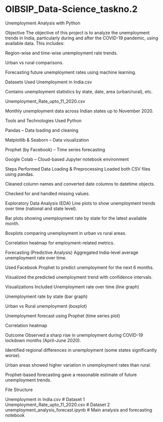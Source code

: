 # OIBSIP_Data-Science_taskno.2
 Unemployment Analysis with Python

Objective
The objective of this project is to analyze the unemployment trends in India, particularly during and after the COVID-19 pandemic, using available data.
This includes:

Region-wise and time-wise unemployment rate trends.

Urban vs rural comparisons.

Forecasting future unemployment rates using machine learning.

Datasets Used
Unemployment in India.csv

Contains unemployment statistics by state, date, area (urban/rural), etc.

Unemployment_Rate_upto_11_2020.csv

Monthly unemployment data across Indian states up to November 2020.

Tools and Technologies Used
Python

Pandas – Data loading and cleaning

Matplotlib & Seaborn – Data visualization

Prophet (by Facebook) – Time series forecasting

Google Colab – Cloud-based Jupyter notebook environment

Steps Performed
Data Loading & Preprocessing
Loaded both CSV files using pandas.

Cleaned column names and converted date columns to datetime objects.

Checked for and handled missing values.

Exploratory Data Analysis (EDA)
Line plots to show unemployment trends over time (national and state level).

Bar plots showing unemployment rate by state for the latest available month.

Boxplots comparing unemployment in urban vs rural areas.

Correlation heatmap for employment-related metrics.

Forecasting (Predictive Analysis)
Aggregated India-level average unemployment rate over time.

Used Facebook Prophet to predict unemployment for the next 6 months.

Visualized the predicted unemployment trend with confidence intervals.

Visualizations Included
Unemployment rate over time (line graph)

Unemployment rate by state (bar graph)

Urban vs Rural unemployment (boxplot)

Unemployment forecast using Prophet (time series plot)

Correlation heatmap

Outcome
Observed a sharp rise in unemployment during COVID-19 lockdown months (April–June 2020).

Identified regional differences in unemployment (some states significantly worse).

Urban areas showed higher variation in unemployment rates than rural.

Prophet-based forecasting gave a reasonable estimate of future unemployment trends.

File Structure

Unemployment in India.csv                 # Dataset 1
Unemployment_Rate_upto_11_2020.csv       # Dataset 2
unemployment_analysis_forecast.ipynb     # Main analysis and forecasting notebook



